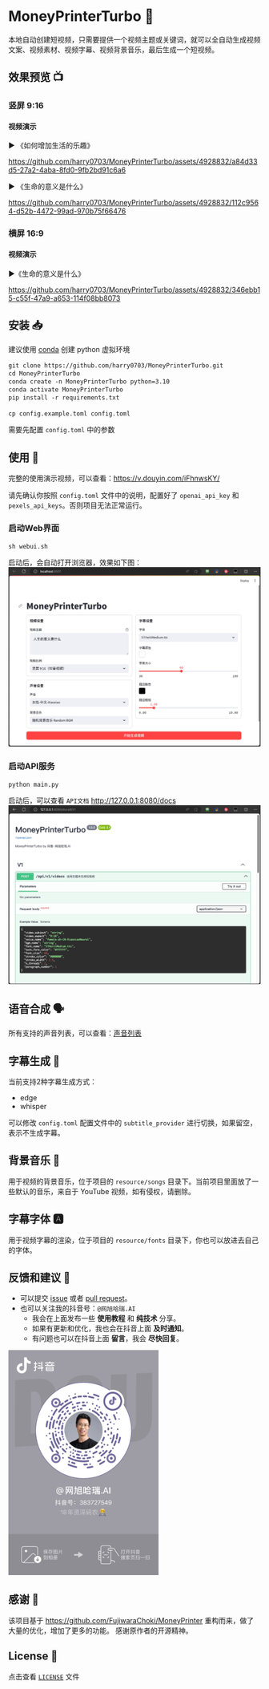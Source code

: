 # MoneyPrinterTurbo 💸

本地自动创建短视频，只需要提供一个视频主题或关键词，就可以全自动生成视频文案、视频素材、视频字幕、视频背景音乐，最后生成一个短视频。

## 效果预览 📺

### 竖屏 9:16

#### 视频演示
▶️ 《如何增加生活的乐趣》

https://github.com/harry0703/MoneyPrinterTurbo/assets/4928832/a84d33d5-27a2-4aba-8fd0-9fb2bd91c6a6

▶️ 《生命的意义是什么》

https://github.com/harry0703/MoneyPrinterTurbo/assets/4928832/112c9564-d52b-4472-99ad-970b75f66476

### 横屏 16:9

#### 视频演示
▶️《生命的意义是什么》

https://github.com/harry0703/MoneyPrinterTurbo/assets/4928832/346ebb15-c55f-47a9-a653-114f08bb8073

## 安装 📥

建议使用 [conda](https://conda.io/projects/conda/en/latest/user-guide/install/index.html) 创建 python 虚拟环境

```shell
git clone https://github.com/harry0703/MoneyPrinterTurbo.git
cd MoneyPrinterTurbo
conda create -n MoneyPrinterTurbo python=3.10
conda activate MoneyPrinterTurbo
pip install -r requirements.txt

cp config.example.toml config.toml
```

需要先配置 `config.toml` 中的参数

## 使用 🚀

完整的使用演示视频，可以查看：https://v.douyin.com/iFhnwsKY/

请先确认你按照 `config.toml` 文件中的说明，配置好了 `openai_api_key` 和 `pexels_api_keys`。否则项目无法正常运行。

### 启动Web界面

```shell
sh webui.sh
```

启动后，会自动打开浏览器，效果如下图：
![](docs/webui.jpg)

### 启动API服务

```shell
python main.py
```

启动后，可以查看 `API文档` http://127.0.0.1:8080/docs
![](docs/api.jpg)

## 语音合成 🗣

所有支持的声音列表，可以查看：[声音列表](./docs/voice-list.txt)

## 字幕生成 📜

当前支持2种字幕生成方式：

- edge
- whisper

可以修改 `config.toml` 配置文件中的 `subtitle_provider` 进行切换，如果留空，表示不生成字幕。

## 背景音乐 🎵

用于视频的背景音乐，位于项目的 `resource/songs` 目录下。当前项目里面放了一些默认的音乐，来自于 YouTube 视频，如有侵权，请删除。

## 字幕字体 🅰

用于视频字幕的渲染，位于项目的 `resource/fonts` 目录下，你也可以放进去自己的字体。

## 反馈和建议 📢

- 可以提交 [issue](https://github.com/harry0703/MoneyPrinterTurbo/issues) 或者 [pull request](https://github.com/harry0703/MoneyPrinterTurbo/pulls)。
- 也可以关注我的抖音号：`@网旭哈瑞.AI`
    - 我会在上面发布一些 **使用教程** 和 **纯技术** 分享。
    - 如果有更新和优化，我也会在抖音上面 **及时通知**。
    - 有问题也可以在抖音上面 **留言**，我会 **尽快回复**。

<img src="docs/douyin.jpg" width="300">

## 感谢 🙏

该项目基于 https://github.com/FujiwaraChoki/MoneyPrinter 重构而来，做了大量的优化，增加了更多的功能。
感谢原作者的开源精神。

## License 📝

点击查看 [`LICENSE`](LICENSE) 文件

